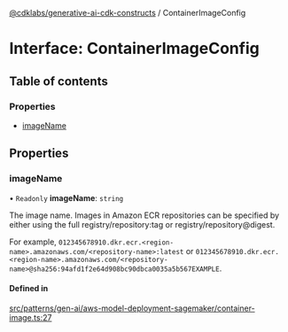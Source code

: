 [@cdklabs/generative-ai-cdk-constructs](../README.md) / ContainerImageConfig

# Interface: ContainerImageConfig

## Table of contents

### Properties

- [imageName](ContainerImageConfig.md#imagename)

## Properties

### imageName

• `Readonly` **imageName**: `string`

The image name. Images in Amazon ECR repositories can be specified by either using the full registry/repository:tag or
registry/repository@digest.

For example, `012345678910.dkr.ecr.<region-name>.amazonaws.com/<repository-name>:latest` or
`012345678910.dkr.ecr.<region-name>.amazonaws.com/<repository-name>@sha256:94afd1f2e64d908bc90dbca0035a5b567EXAMPLE`.

#### Defined in

[src/patterns/gen-ai/aws-model-deployment-sagemaker/container-image.ts:27](https://github.com/jstrunk/generative-ai-cdk-constructs/blob/9d5b641/src/patterns/gen-ai/aws-model-deployment-sagemaker/container-image.ts#L27)

